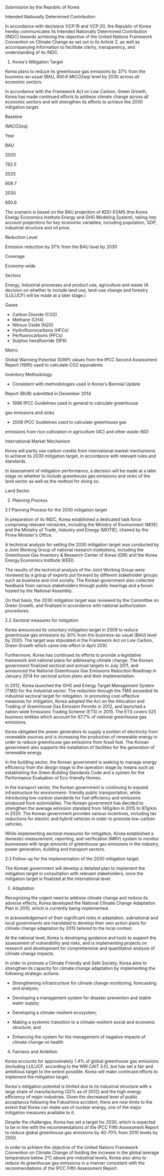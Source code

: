 <meta http-equiv='Content-Type' content='text/html; charset=utf-8'> 

 

Submission by the Republic of Korea 

Intended Nationally Determined Contribution 

 

 

 

 

 

 

In accordance with decisions 1/CP.19 and 1/CP.20,  the Republic of Korea hereby communicates its 
Intended  Nationally  Determined  Contribution  (INDC)  towards  achieving  the  objective  of  the  United 
Nations  Framework  Convention  on  Climate  Change  as  set  out  in  its  Article  2,  as  well  as 
accompanying information to facilitate clarity, transparency, and understanding of its INDC.   

1.  Korea's Mitigation Target   

 

 

Korea plans to reduce its greenhouse gas emissions by 37% from the business-as-usual (BAU, 850.6 
MtCO2eq) level by 2030 across all economic sectors. 

 

In  accordance  with  the  Framework  Act  on  Low  Carbon,  Green  Growth,  Korea  has  made  continued 
efforts to address climate change across all economic sectors and will strengthen its efforts to achieve 
the 2030 mitigation target. 

 

Baseline   

 

(MtCO2eq) 

Year 

BAU 

2020 

782.5 

2025 

809.7 

2030 

850.6 

 

The scenario is based on the BAU projection of KEEI-EGMS (the Korea 
Energy Economics Institute Energy and GHG Modeling System), taking 
into account projections for key economic variables, including 
population, GDP, industrial structure and oil price. 

 

Reduction Level 

Emission reduction by 37% from the BAU level by 2030   

Coverage 

Economy-wide   

Sectors 

 

Energy, industrial processes and product use, agriculture and waste (A 
decision on whether to include land use, land-use change and forestry 
(LULUCF) will be made at a later stage.) 

 
Gases 

*  Carbon Dioxide (CO2)   
*  Methane (CH4)   
*  Nitrous Oxide (N2O)   
*  Hydrofluorocarbons (HFCs)   
*  Perfluorocarbons (PFCs)   
*  Sulphur hexafluoride (SF6) 

Metric   

Global Warming Potential (GWP) values from the IPCC Second 
Assessment Report (1995) used to calculate CO2 equivalents 

Inventory Methodology 

*  Consistent with methodologies used in Korea's Biennial Update 

Report (BUR) submitted in December 2014 

*  1996 IPCC Guidelines used in general to calculate greenhouse 

gas emissions and sinks 

*  2006 IPCC Guidelines used to calculate greenhouse gas 

emissions from rice cultivation in agriculture (4C) and other waste 
(6D) 

International Market 
Mechanism 

Korea will partly use carbon credits from international market 
mechanisms to achieve its 2030 mitigation target, in accordance with 
relevant rules and standards.     

In assessment of mitigation performance, a decision will be made at a 
later stage on whether to include greenhouse gas emissions and sinks 
of the land sector as well as the method for doing so. 

Land Sector 

 

 

2.  Planning Process 

 

2.1 Planning Process for the 2030 mitigation target   

 

In  preparation  of  its  INDC,  Korea  established  a  dedicated  task  force  comprising  relevant  ministries, 
including the Ministry of Environment (MOE) and the Ministry of Trade, Industry and Energy (MOTIE), 
chaired by the Prime Minister's Office. 

   

A technical analysis for setting the 2030 mitigation target was conducted by a Joint Working Group of 
national  research institutions,  including  the  Greenhouse Gas  Inventory  &  Research  Center  of  Korea 
(GIR) and the Korea Energy Economics Institute (KEEI).   

 

The results of the technical analysis of the Joint Working Group were reviewed by a group of experts 
put  forward  by  different  stakeholder  groups  such  as  business  and  civil  society.  The  Korean 
government  also  collected  feedback  from  various  stakeholders  through public  hearings  and  a  forum 
hosted by the National Assembly.   

   

On  that  basis,  the  2030  mitigation  target  was  reviewed  by  the  Committee  on  Green  Growth,  and 
finalized in accordance with national authorization procedures. 

 

 
2.2 Sectoral measures for mitigation     

 

Korea announced its voluntary mitigation target in 2009 to reduce greenhouse gas emissions by 30% 
from the business-as-usual (BAU) level by 2020. The target  was stipulated in the Framework Act on 
Low Carbon, Green Growth which came into effect in April 2010. 

 

Furthermore, Korea has continued its efforts to provide a legislative framework and national plans for 
addressing climate change. The Korean government finalized sectoral and annual targets in July 2011, 
and  announced  the  National  Greenhouse  Gas  Emissions  Reduction  Roadmap  in  January  2014  for 
sectoral action plans and their implementation.   

 

In 2012,  Korea  launched  the  GHG  and  Energy  Target  Management  System  (TMS)  for  the  industrial 
sector.  The  reduction  through  the  TMS  exceeded  its  industrial  sectoral  target  for  mitigation.  In 
promoting cost-effective measures for mitigation, Korea adopted the Act on the Allocation and Trading 
of  Greenhouse  Gas  Emission  Permits  in  2012,  and  launched  a  nation-wide  Emissions  Trading 
Scheme  (ETS)  in  2015.  The  ETS  covers  525  business  entities  which  account  for  67.7%  of  national 
greenhouse gas emissions.   

 

Korea obligated the power generators to supply a portion of electricity from renewable sources and is 
increasing  the  production  of  renewable  energy  in  order  to  reduce  greenhouse  gas  emissions  from 
fossil  fuel.  The  Korean  government  also  supports  the  installation  of  facilities  for  the  generation  of 
renewable energy. 

 

In the building sector, the Korean government is seeking to manage energy efficiency from the design 
stage to the operation stage by means such as establishing the Green Building Standards Code and 
a system for the Performance Evaluation of Eco-friendly Homes. 

 

In the transport sector, the Korean government is continuing to expand infrastructure for environment-
friendly public transportation, while introducing low-carbon standards for fuel efficiency and emissions 
produced from automobiles. The Korean government has decided to strengthen the average emission 
standard  from  140g/km  in  2015  to  97g/km  in  2020.  The  Korean  government  provides  various 
incentives,  including  tax  reductions  for  electric  and  hybrid  vehicles  in  order  to  promote  low-carbon 
vehicles. 

 

While  implementing  sectoral  measures  for  mitigation,  Korea  established  a  domestic  measurement, 
reporting, and verification (MRV) system to monitor businesses with large amounts of greenhouse gas 
emissions in the industry, power generation, building and transport sectors. 

 

2.3 Follow-up for the implementation of the 2030 mitigation target 

 

The Korean government will develop a detailed plan to implement the mitigation target in consultation 
with relevant stakeholders, once the mitigation target is finalized at the international level. 

 

 

 

 
3.  Adaptation   

 

Recognizing  the  urgent  need  to  address  climate  change  and  reduce  its  adverse  effects,  Korea 
developed  the  National  Climate  Change  Adaptation  Plan  in  2010,  which  is  currently  being 
implemented.   

 

In  acknowledgement  of  their  significant  roles  in  adaptation,  subnational  and  local  governments  are 
mandated  to  develop  their  own  action  plans  for  climate  change  adaptation  by  2015  tailored  to  the 
local context. 

   

At  the  national  level,  Korea  is  developing  guidance  and  tools  to  support  the  assessment  of 
vulnerability and risks, and is implementing projects on research and development for comprehensive 
and quantitative analysis of climate change impacts.   

   

In  order  to  promote  a  Climate  Friendly  and  Safe  Society,  Korea  aims  to  strengthen  its  capacity  for 
climate change adaptation by implementing the following strategic actions: 

*  Strengthening infrastructure for climate change monitoring, forecasting and analysis;     

*  Developing a management system for disaster prevention and stable water supply; 

*  Developing a climate-resilient ecosystem;   

*  Making a systemic transition to a climate-resilient social and economic structure; and   

*  Enhancing the system for the management of negative impacts of climate change on health 

   

 

4.  Fairness and Ambition   

 

Korea  accounts  for  approximately  1.4%  of  global  greenhouse  gas  emissions  (including  LULUCF, 
according to the WRI CAIT 3.0), but has set a fair and ambitious target to the extent possible. Korea 
will make continued efforts to implement the mitigation target. 

 

Korea's mitigation potential is limited due to its industrial structure with a large share of manufacturing 
(32%  as  of  2012)  and  the  high  energy  efficiency  of  major  industries.  Given  the  decreased  level  of 
public acceptance following the Fukushima accident, there are now limits to the extent that Korea can 
make use of nuclear energy, one of the major mitigation measures available to it.       

 

Despite  the  challenges,  Korea  has  set  a  target  for  2030,  which  is  expected  to  be  in  line  with  the 
recommendations of the IPCC Fifth Assessment Report to reduce global greenhouse gas emissions 
by 40-70% from 2010 levels by 2050. 

   

In order to achieve the objective of the United Nations Framework Convention on Climate Change of 
holding the increase in the global average temperature below 2°C above pre-industrial levels, Korea 
also aims to reduce its greenhouse gas emissions in a manner consistent with the recommendations 
of the IPCC Fifth Assessment Report. 

 

 
